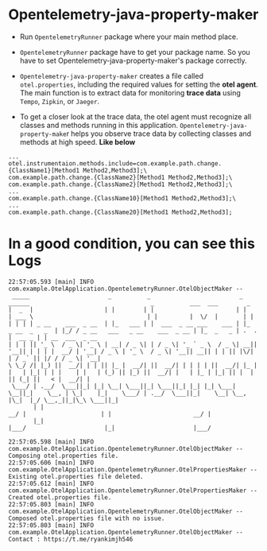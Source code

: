 # Opentelemetry-java-property-maker

- Run `OpentelemetryRunner` package where your main method place.

- `OpentelemetryRunner` package have to get your package name. So you have to set Opentelemetry-java-property-maker's package correctly.

- `Opentelemetry-java-property-maker` creates a file called `otel.properties`, including the required values for setting the **otel agent**. The main function is to extract data for monitoring **trace data** using `Tempo`, `Zipkin`, or `Jaeger`.
- To get a closer look at the trace data, the otel agent must recognize all classes and methods running in this application. `Opentelemetry-java-property-make`r helps you observe trace data by collecting classes and methods at high speed. **Like below**
 ```
...
otel.instrumentaion.methods.include=com.example.path.change.{ClassName1}[Method1 Method2,Method3];\
com.example.path.change.{ClassName2}[Method1 Method2,Method3];\
com.example.path.change.{ClassName2}[Method1 Method2,Method3];\
...
com.example.path.change.{ClassName10}[Method1 Method2,Method3];\
...
com.example.path.change.{ClassName20}[Method1 Method2,Method3];
```

# In a good condition, you can see this Logs
```
22:57:05.593 [main] INFO com.example.OtelApplication.OpentelemetryRunner.OtelObjectMaker -- 
 _____                      _          _                         _                 ______                                  _          ___  ___        _                
|  _  |                    | |        | |                       | |                | ___ \                                | |         |  \/  |       | |               
| | | | _ __    ___  _ __  | |_   ___ | |  ___  _ __ ___    ___ | |_  _ __  _   _  | |_/ / _ __   ___   _ __    ___  _ __ | |_  _   _ | .  . |  __ _ | | __  ___  _ __ 
| | | || '_ \  / _ \| '_ \ | __| / _ \| | / _ \| '_ ` _ \  / _ \| __|| '__|| | | | |  __/ | '__| / _ \ | '_ \  / _ \| '__|| __|| | | || |\/| | / _` || |/ / / _ \| '__|
\ \_/ /| |_) ||  __/| | | || |_ |  __/| ||  __/| | | | | ||  __/| |_ | |   | |_| | | |    | |   | (_) || |_) ||  __/| |   | |_ | |_| || |  | || (_| ||   < |  __/| |   
 \___/ | .__/  \___||_| |_| \__| \___||_| \___||_| |_| |_| \___| \__||_|    \__, | \_|    |_|    \___/ | .__/  \___||_|    \__| \__, |\_|  |_/ \__,_||_|\_\ \___||_|   
       | |                                                                   __/ |                     | |                       __/ |                                 
       |_|                                                                  |___/                      |_|                      |___/                                  

22:57:05.598 [main] INFO com.example.OtelApplication.OpentelemetryRunner.OtelObjectMaker -- Composing otel.properties file.
22:57:05.606 [main] INFO com.example.OtelApplication.OpentelemetryRunner.OtelPropertiesMaker -- Existing otel.properties file deleted.
22:57:05.612 [main] INFO com.example.OtelApplication.OpentelemetryRunner.OtelPropertiesMaker -- Created otel.properties file.
22:57:05.803 [main] INFO com.example.OtelApplication.OpentelemetryRunner.OtelObjectMaker -- Composed otel.properties file with no issue.
22:57:05.803 [main] INFO com.example.OtelApplication.OpentelemetryRunner.OtelObjectMaker -- Contact : https://t.me/ryankimjh546
```

